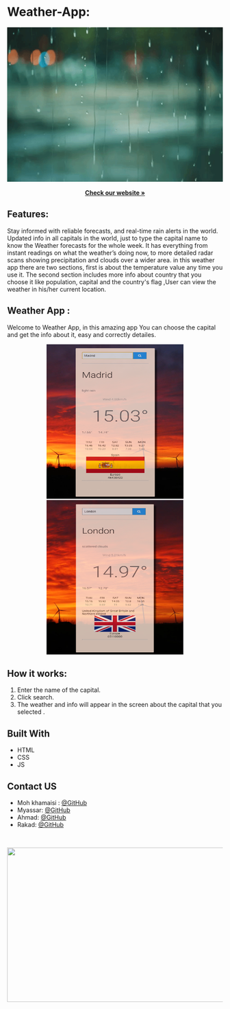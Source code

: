 # Weather-App: 

<p align="center">
  <img src="/img/readme1.gif" width=1080px height=360px />
</p>

  <p align="center">
    <a href="https://webahead7.github.io/Weather-App/" ><strong>Check our website »</strong></a>
  </p>

## Features:
Stay informed with reliable forecasts, and real-time rain alerts in the world.
Updated info in all capitals in the world, just to type the capital name to know the Weather forecasts for the whole week.
It has everything from instant readings on what the weather’s doing now, to more detailed radar scans showing precipitation and clouds over a wider area.
in this weather app there are two sections, first is about the temperature value any time you use it. The second section includes more info about country that you choose it like population, capital and the country's flag ,User can view the weather in his/her current location.

## Weather App :
 Welcome to Weather App, in this amazing app You can choose the capital and get the info about it, easy and correctly detailes.<br>
 
<p align="center">
  <img src="/img/Madrid.png" width=320px height=360px />
    <img src="/img/London.png" width=320px height=360px />

</p>

## How it works:       
1. Enter the name of the capital.
2. Click search.
3. The weather and info will appear in the screen about the capital that you selected .

## Built With
* HTML
* CSS
* JS


<!-- Contact US -->
## Contact US

* Moh khamaisi : [@GitHub](https://github.com/muhkhm)
* Myassar: [@GitHub](https://github.com/myassar1211)
* Ahmad: [@GitHub](https://github.com/ahmad420)
* Rakad: [@GitHub](https://github.com/rakad-kh)
<br>
<p align="center">
  <img src="/img/giphy.gif" width=720px height=360px />
</p>
<br>

